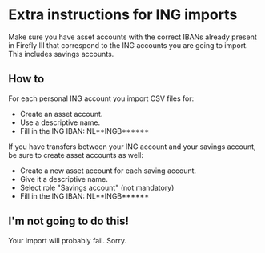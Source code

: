 # Extra instructions for ING imports

Make sure you have asset accounts with the correct IBANs already present in Firefly III that correspond to the ING accounts you are going to import. This includes savings accounts.

## How to

For each personal ING account you import CSV files for:

- Create an asset account.
- Use a descriptive name.
- Fill in the ING IBAN: NL\*\*INGB\*\*\*\*\*\*

If you have transfers between your ING account and your savings account, be sure to create asset accounts as well:

- Create a new asset account for each saving account.
- Give it a descriptive name.
- Select role "Savings account" (not mandatory)
- Fill in the ING IBAN: NL\*\*INGB\*\*\*\*\*\*

## I'm not going to do this!

Your import will probably fail. Sorry.
